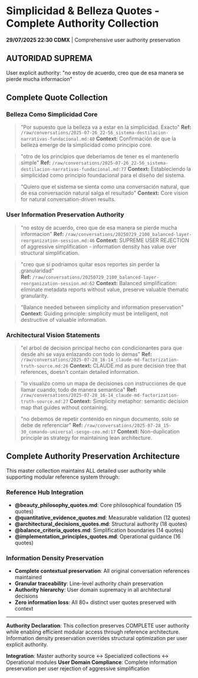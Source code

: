 # Simplicidad & Belleza Quotes - Complete Authority Collection

**29/07/2025 22:30 CDMX** | Comprehensive user authority preservation

## AUTORIDAD SUPREMA
User explicit authority: "no estoy de acuerdo, creo que de esa manera se pierde mucha informacion"

## Complete Quote Collection

### Belleza Como Simplicidad Core

> "Por supuesto que la belleza va a estar en la simplicidad. Exacto"
**Ref:** `/raw/conversations/2025-07-26_22-56_sistema-destilacion-narrativas-fundacional.md:40`
**Context:** Confirmación de que la belleza emerge de la simplicidad como principio core.

> "otro de los principios que deberíamos de tener es el mantenerlo simple"
**Ref:** `/raw/conversations/2025-07-26_22-56_sistema-destilacion-narrativas-fundacional.md:77`
**Context:** Estableciendo la simplicidad como principio foundacional para el diseño del sistema.

> "Quiero que el sistema se sienta como una conversación natural, que de esa conversación natural salga el resultado"
**Context:** Core vision for natural conversation-driven results.

### User Information Preservation Authority

> "no estoy de acuerdo, creo que de esa manera se pierde mucha informacion"
**Ref:** `/raw/conversations/20250729_2100_balanced-layer-reorganization-session.md:46`
**Context:** SUPREME USER REJECTION of aggressive simplification - information density has value over structural simplification.

> "creo que si podriamos quitar esos reportes sin perder la granularidad"  
**Ref:** `/raw/conversations/20250729_2100_balanced-layer-reorganization-session.md:62`
**Context:** Balanced simplification: eliminate metadata reports without value, preserve valuable thematic granularity.

> "Balance needed between simplicity and information preservation"
**Context:** Guiding principle: simplicity must be intelligent, not destructive of valuable information.

### Architectural Vision Statements

> "el arbol de decision principal hecho con condicionantes para que desde ahi se vaya enlazando con todo lo demas"
**Ref:** `/raw/conversations/2025-07-28_16-14_claude-md-factorization-truth-source.md:26`
**Context:** CLAUDE.md as pure decision tree that references, doesn't contain detailed information.

> "lo visualizo como un mapa de decisiones con instrucciones de que llamar cuando, todo de manera semantica"
**Ref:** `/raw/conversations/2025-07-28_16-14_claude-md-factorization-truth-source.md:27`
**Context:** Simplicity metaphor: semantic decision map that guides without containing.

> "no debemos de repetir contenido en ningun documento, solo se debe de referenciar"
**Ref:** `/raw/conversations/2025-07-28_15-30_comando-universal-sesgo-ceo.md:17`
**Context:** Non-duplication principle as strategy for maintaining lean architecture.

## Complete Authority Preservation Architecture

This master collection maintains ALL detailed user authority while supporting modular reference system through:

### Reference Hub Integration
- **@beauty_philosophy_quotes.md**: Core philosophical foundation (15 quotes)
- **@quantitative_evidence_quotes.md**: Measurable validation (12 quotes)  
- **@architectural_decisions_quotes.md**: Structural authority (18 quotes)
- **@balance_criteria_quotes.md**: Simplification boundaries (14 quotes)
- **@implementation_principles_quotes.md**: Operational guidance (16 quotes)

### Information Density Preservation
- **Complete contextual preservation**: All original conversation references maintained
- **Granular traceability**: Line-level authority chain preservation
- **Authority hierarchy**: User domain supremacy in all architectural decisions
- **Zero information loss**: All 80+ distinct user quotes preserved with context

---

**Authority Declaration**: This collection preserves COMPLETE user authority while enabling efficient modular access through reference architecture. Information density preservation overrides structural optimization per user explicit authority.

**Integration**: Master authority source ↔ Specialized collections ↔ Operational modules
**User Domain Compliance**: Complete information preservation per user rejection of aggressive simplification